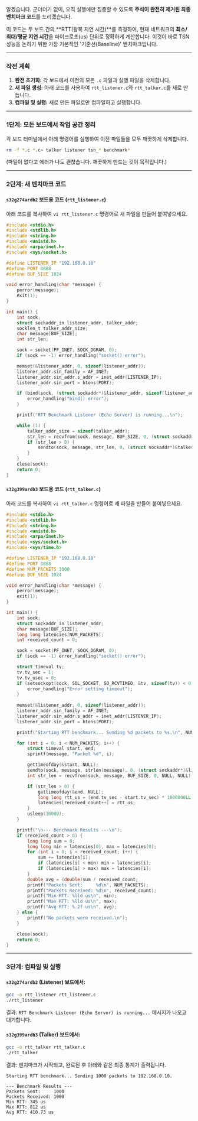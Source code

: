 알겠습니다. 군더더기 없이, 오직 실행에만 집중할 수 있도록 **주석이 완전히 제거된 최종 벤치마크 코드**를 드리겠습니다.

이 코드는 두 보드 간의 **RTT(왕복 지연 시간)**를 측정하여, 현재 네트워크의 **최소/최대/평균 지연 시간**을 마이크로초(us) 단위로 정확하게 계산합니다. 이것이 바로 TSN 성능을 논하기 위한 가장 기본적인 '기준선(Baseline)' 벤치마크입니다.

---

### **작전 계획**

1.  **완전 초기화:** 각 보드에서 이전의 모든 `.c` 파일과 실행 파일을 삭제합니다.
2.  **새 파일 생성:** 아래 코드를 사용하여 `rtt_listener.c`와 `rtt_talker.c`를 새로 만듭니다.
3.  **컴파일 및 실행:** 새로 만든 파일로만 컴파일하고 실행합니다.

---

### **1단계: 모든 보드에서 작업 공간 정리**

각 보드 터미널에서 아래 명령어를 실행하여 이전 파일들을 모두 깨끗하게 삭제합니다.

```bash
rm -f *.c *.c~ talker listener tsn_* benchmark*
```
(파일이 없다고 에러가 나도 괜찮습니다. 깨끗하게 만드는 것이 목적입니다.)

---

### **2단계: 새 벤치마크 코드**

#### `s32g274ardb2` 보드용 코드 (`rtt_listener.c`)

아래 코드를 복사하여 `vi rtt_listener.c` 명령어로 새 파일을 만들어 붙여넣으세요.

```c
#include <stdio.h>
#include <stdlib.h>
#include <string.h>
#include <unistd.h>
#include <arpa/inet.h>
#include <sys/socket.h>

#define LISTENER_IP "192.168.0.10"
#define PORT 8888
#define BUF_SIZE 1024

void error_handling(char *message) {
    perror(message);
    exit(1);
}

int main() {
    int sock;
    struct sockaddr_in listener_addr, talker_addr;
    socklen_t talker_addr_size;
    char message[BUF_SIZE];
    int str_len;

    sock = socket(PF_INET, SOCK_DGRAM, 0);
    if (sock == -1) error_handling("socket() error");

    memset(&listener_addr, 0, sizeof(listener_addr));
    listener_addr.sin_family = AF_INET;
    listener_addr.sin_addr.s_addr = inet_addr(LISTENER_IP);
    listener_addr.sin_port = htons(PORT);

    if (bind(sock, (struct sockaddr*)&listener_addr, sizeof(listener_addr)) == -1) {
        error_handling("bind() error");
    }

    printf("RTT Benchmark Listener (Echo Server) is running...\n");

    while (1) {
        talker_addr_size = sizeof(talker_addr);
        str_len = recvfrom(sock, message, BUF_SIZE, 0, (struct sockaddr*)&talker_addr, &talker_addr_size);
        if (str_len > 0) {
            sendto(sock, message, str_len, 0, (struct sockaddr*)&talker_addr, talker_addr_size);
        }
    }
    close(sock);
    return 0;
}
```

#### `s32g399ardb3` 보드용 코드 (`rtt_talker.c`)

아래 코드를 복사하여 `vi rtt_talker.c` 명령어로 새 파일을 만들어 붙여넣으세요.

```c
#include <stdio.h>
#include <stdlib.h>
#include <string.h>
#include <unistd.h>
#include <arpa/inet.h>
#include <sys/socket.h>
#include <sys/time.h>

#define LISTENER_IP "192.168.0.10"
#define PORT 8888
#define NUM_PACKETS 1000
#define BUF_SIZE 1024

void error_handling(char *message) {
    perror(message);
    exit(1);
}

int main() {
    int sock;
    struct sockaddr_in listener_addr;
    char message[BUF_SIZE];
    long long latencies[NUM_PACKETS];
    int received_count = 0;

    sock = socket(PF_INET, SOCK_DGRAM, 0);
    if (sock == -1) error_handling("socket() error");

    struct timeval tv;
    tv.tv_sec = 1;
    tv.tv_usec = 0;
    if (setsockopt(sock, SOL_SOCKET, SO_RCVTIMEO, &tv, sizeof(tv)) < 0) {
        error_handling("Error setting timeout");
    }
    
    memset(&listener_addr, 0, sizeof(listener_addr));
    listener_addr.sin_family = AF_INET;
    listener_addr.sin_addr.s_addr = inet_addr(LISTENER_IP);
    listener_addr.sin_port = htons(PORT);

    printf("Starting RTT benchmark... Sending %d packets to %s.\n", NUM_PACKETS, LISTENER_IP);

    for (int i = 0; i < NUM_PACKETS; i++) {
        struct timeval start, end;
        sprintf(message, "Packet %d", i);

        gettimeofday(&start, NULL);
        sendto(sock, message, strlen(message), 0, (struct sockaddr*)&listener_addr, sizeof(listener_addr));
        int str_len = recvfrom(sock, message, BUF_SIZE, 0, NULL, NULL);

        if (str_len > 0) {
            gettimeofday(&end, NULL);
            long long rtt_us = (end.tv_sec - start.tv_sec) * 1000000LL + (end.tv_usec - start.tv_usec);
            latencies[received_count++] = rtt_us;
        }
        usleep(10000);
    }

    printf("\n--- Benchmark Results ---\n");
    if (received_count > 0) {
        long long sum = 0;
        long long min = latencies[0], max = latencies[0];
        for (int i = 0; i < received_count; i++) {
            sum += latencies[i];
            if (latencies[i] < min) min = latencies[i];
            if (latencies[i] > max) max = latencies[i];
        }
        double avg = (double)sum / received_count;
        printf("Packets Sent:     %d\n", NUM_PACKETS);
        printf("Packets Received: %d\n", received_count);
        printf("Min RTT: %lld us\n", min);
        printf("Max RTT: %lld us\n", max);
        printf("Avg RTT: %.2f us\n", avg);
    } else {
        printf("No packets were received.\n");
    }

    close(sock);
    return 0;
}
```

---

### **3단계: 컴파일 및 실행**

#### `s32g274ardb2` (Listener) 보드에서:

```bash
gcc -o rtt_listener rtt_listener.c
./rtt_listener
```
결과: `RTT Benchmark Listener (Echo Server) is running...` 메시지가 나오고 대기합니다.

#### `s32g399ardb3` (Talker) 보드에서:

```bash
gcc -o rtt_talker rtt_talker.c
./rtt_talker
```
결과: 벤치마크가 시작되고, 완료된 후 아래와 같은 최종 통계가 출력됩니다.

```
Starting RTT benchmark... Sending 1000 packets to 192.168.0.10.

--- Benchmark Results ---
Packets Sent:     1000
Packets Received: 1000
Min RTT: 345 us
Max RTT: 812 us
Avg RTT: 410.73 us
```
